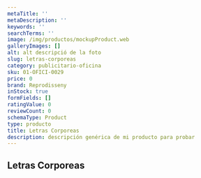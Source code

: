 ```yaml
---
metaTitle: ''
metaDescription: ''
keywords: ''
searchTerms: ''
image: /img/productos/mockupProduct.web
galleryImages: []
alt: alt descripció de la foto
slug: letras-corporeas
category: publicitario-oficina
sku: 01-OFICI-0029
price: 0
brand: Reprodisseny
inStock: true
formFields: []
ratingValue: 0
reviewCount: 0
schemaType: Product
type: producto
title: Letras Corporeas
description: descripción genérica de mi producto para probar
---
```

## Letras Corporeas
